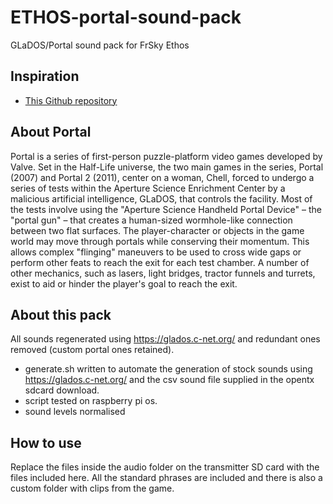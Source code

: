 # ETHOS-portal-sound-pack
GLaDOS/Portal sound pack for FrSky Ethos

## Inspiration ##
- [This Github repository](https://github.com/jarethmt/Open-TX-Portal-Voice-Pack)

## About Portal ##
Portal is a series of first-person puzzle-platform video games developed by Valve. Set in the Half-Life universe, the two main games in the series, Portal (2007) and Portal 2 (2011), center on a woman, Chell, forced to undergo a series of tests within the Aperture Science Enrichment Center by a malicious artificial intelligence, GLaDOS, that controls the facility. Most of the tests involve using the "Aperture Science Handheld Portal Device" – the "portal gun" – that creates a human-sized wormhole-like connection between two flat surfaces. The player-character or objects in the game world may move through portals while conserving their momentum. This allows complex "flinging" maneuvers to be used to cross wide gaps or perform other feats to reach the exit for each test chamber. A number of other mechanics, such as lasers, light bridges, tractor funnels and turrets, exist to aid or hinder the player's goal to reach the exit.

## About this pack ##
All sounds regenerated using https://glados.c-net.org/ and redundant ones removed (custom portal ones retained).
- generate.sh written to automate the generation of stock sounds using https://glados.c-net.org/ and the csv sound file supplied in the opentx sdcard download.
- script tested on raspberry pi os.
- sound levels normalised

## How to use ##
Replace the files inside the audio folder on the transmitter SD card with the files included here.
All the standard phrases are included and there is also a custom folder with clips from the game.

